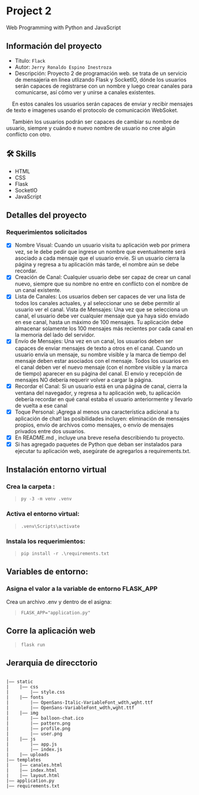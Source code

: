 # Project 2

Web Programming with Python and JavaScript

## Información del proyecto
- Titulo:  `Flack`
- Autor:  `Jerry Ronaldo Espino Inestroza`
- Descripción: Proyecto 2 de programación web. se trata de un servicio de mensajeria en linea utlizando Flask y SocketIO, dónde los usuarios serán capaces de registrarse con un nombre y luego crear canales para comunicarse, así cómo ver y unirse a canales existentes.

&nbsp;&nbsp;&nbsp; En estos canales los usuarios serán capaces de enviar y recibir mensajes de texto e imagenes usando el protocolo de comunicación WebSoket.

&nbsp;&nbsp;&nbsp; También los usuarios podrán ser capaces de cambiar su nombre de usuario, siempre y cuándo e nuevo nombre de usuario no cree algún conflicto con otro.    

<!--- Video: [video]()-->

## 🛠 Skills
- HTML
- CSS
- Flask
- SocketIO
- JavaScript

## Detalles del proyecto
### Requerimientos solicitados
- [x] Nombre Visual: Cuando un usuario visita tu aplicación web por primera vez, se le debe pedir que ingrese un nombre que eventualmente será asociado a cada mensaje que el usuario envíe. Si un usuario cierra la página y regresa a tu aplicación más tarde, el nombre aún se debe recordar.
- [x] Creación de Canal: Cualquier usuario debe ser capaz de crear un canal nuevo, siempre que su nombre no entre en conflicto con el nombre de un canal existente.
- [x] Lista de Canales: Los usuarios deben ser capaces de ver una lista de todos los canales actuales, y al seleccionar uno se debe permitir al usuario ver el canal.
Vista de Mensajes: Una vez que se selecciona un canal, el usuario debe ver cualquier mensaje que ya haya sido enviado en ese canal, hasta un máximo de 100 mensajes. Tu aplicación debe almacenar solamente los 100 mensajes más recientes por cada canal en la memoria del lado del servidor.
- [x] Envío de Mensajes: Una vez en un canal, los usuarios deben ser capaces de enviar mensajes de texto a otros en el canal. Cuando un usuario envía un mensaje, su nombre visible y la marca de tiempo del mensaje deben estar asociados con el mensaje. Todos los usuarios en el canal deben ver el nuevo mensaje (con el nombre visible y la marca de tiempo) aparecer en su página del canal. El envío y recepción de mensajes NO debería requerir volver a cargar la página.
- [x] Recordar el Canal: Si un usuario está en una página de canal, cierra la ventana del navegador, y regresa a tu aplicación web, tu aplicación debería recordar en qué canal estaba el usuario anteriormente y llevarlo de vuelta a ese canal
- [x] Toque Personal: ¡Agrega al menos una característica adicional a tu aplicación de chat! las posibilidades incluyen: eliminación de mensajes propios, envío de archivos como mensajes, o envío de mensajes privados entre dos usuarios.
- [x] En README.md , incluye una breve reseña describiendo tu proyecto.
- [x] Si has agregado paquetes de Python que deban ser instalados para ejecutar tu aplicación web, asegúrate de agregarlos a requirements.txt.

## Instalación entorno virtual
### Crea la carpeta : 
>`py -3 -m venv .venv`   
### Activa el entorno virtual:
> `.venv\Scripts\activate`
### Instala los requerimientos: 
> `pip install -r .\requirements.txt`
## Variables de entorno:
### Asigna el valor a la variable de entorno FLASK_APP 
Crea un archivo .env y dentro de el asigna:
>`FLASK_APP="application.py"`
## Corre la aplicación web
>`flask run`
## Jerarquia de direcctorio
```

|—— static
|    |—— css
|        |—— style.css
|    |—— fonts
|        |—— OpenSans-Italic-VariableFont_wdth,wght.ttf
|        |—— OpenSans-VariableFont_wdth,wght.ttf
|    |—— img
|        |—— balloon-chat.ico
|        |—— pattern.png
|        |—— profile.png
|        |—— user.png
|    |—— js
|        |—— app.js
|        |—— index.js
|    |—— uploads
|—— templates
|    |—— canales.html
|    |—— index.html
|    |—— layout.html
|—— application.py
|—— requirements.txt
```